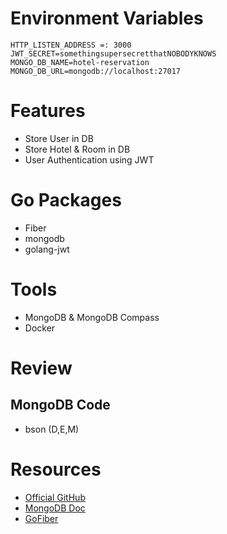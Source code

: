 
# Environment Variables
```
HTTP_LISTEN_ADDRESS =: 3000
JWT_SECRET=somethingsupersecretthatNOBODYKNOWS
MONGO_DB_NAME=hotel-reservation
MONGO_DB_URL=mongodb://localhost:27017
```

# Features
- Store User in DB
- Store Hotel & Room in DB
- User Authentication using JWT


# Go Packages
- Fiber
- mongodb
- golang-jwt

# Tools
- MongoDB & MongoDB Compass
- Docker

# Review
## MongoDB Code
- bson (D,E,M)


# Resources
- [Official GitHub](https://github.com/fulltimegodev/hotel-reservation)
- [MongoDB Doc](https://mongodb.com/docs/drivers/go/current/quick-start/)
- [GoFiber](https://gofiber.io)

